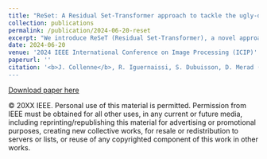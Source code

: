 ```yaml
---
title: "ReSet: A Residual Set-Transformer approach to tackle the ugly-duckling sign in melanoma detection"
collection: publications
permalink: /publication/2024-06-20-reset
excerpt: "We introduce ReSeT (Residual Set-Transformer), a novel approach to address the Ugly-Duckling Sign in melanoma detection. By comparing skin lesions within patients, our model effectively increases accuracy while remaining simple and lightweight, making it generalizable for other applications.<br/><img src='/images/reset.png'>"
date: 2024-06-20
venue: '2024 IEEE International Conference on Image Processing (ICIP)'
paperurl: ''
citation: '<b>J. Collenne</b>, R. Iguernaissi, S. Dubuisson, D. Merad (2024). &quot;ReSet: A Residual Set-Transformer approach to tackle the ugly-duckling sign in melanoma detection.&quot; <i>International Conference on Image Processing. ICIP 2024. Abu Dhabi, UAE.</i>
---
```


[Download paper here](/papers/reset.pdf)

© 20XX IEEE. Personal use of this material is permitted. Permission from IEEE must be obtained for all other uses, in any current or future media, including reprinting/republishing this material for advertising or promotional purposes, creating new collective works, for resale or redistribution to servers or lists, or reuse of any copyrighted component of this work in other works.
